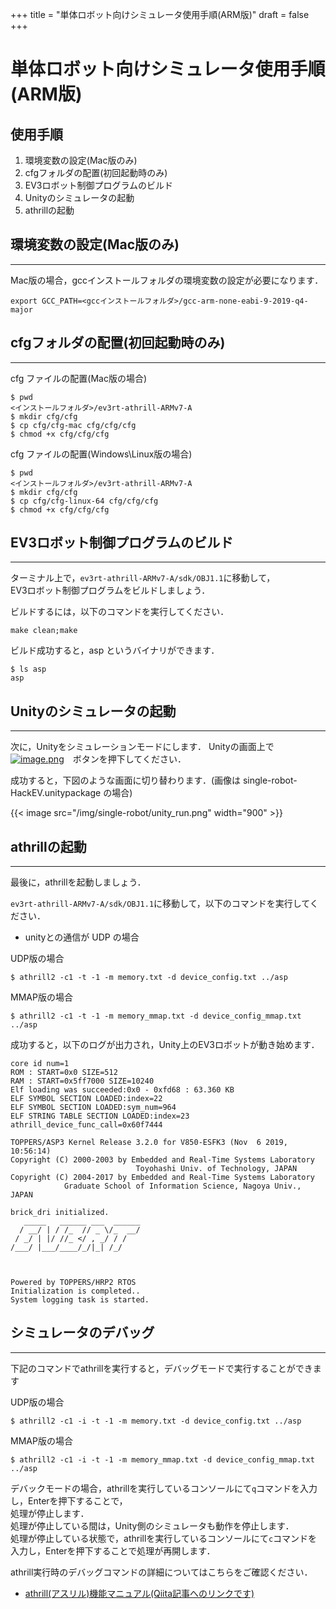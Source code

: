 +++
title = "単体ロボット向けシミュレータ使用手順(ARM版)"
draft = false
+++
# 単体ロボット向けシミュレータ使用手順(ARM版)



## 使用手順

1. 環境変数の設定(Mac版のみ)
2. cfgフォルダの配置(初回起動時のみ)
3. EV3ロボット制御プログラムのビルド
4. Unityのシミュレータの起動
5. athrillの起動



## 環境変数の設定(Mac版のみ)

------

Mac版の場合，gccインストールフォルダの環境変数の設定が必要になります．

```
export GCC_PATH=<gccインストールフォルダ>/gcc-arm-none-eabi-9-2019-q4-major
```



## cfgフォルダの配置(初回起動時のみ)

------

cfg ファイルの配置(Mac版の場合)

```
$ pwd 
<インストールフォルダ>/ev3rt-athrill-ARMv7-A
$ mkdir cfg/cfg
$ cp cfg/cfg-mac cfg/cfg/cfg
$ chmod +x cfg/cfg/cfg
```

cfg ファイルの配置(Windows\Linux版の場合)

```
$ pwd 
<インストールフォルダ>/ev3rt-athrill-ARMv7-A
$ mkdir cfg/cfg
$ cp cfg/cfg-linux-64 cfg/cfg/cfg
$ chmod +x cfg/cfg/cfg
```



## EV3ロボット制御プログラムのビルド

------

ターミナル上で，`ev3rt-athrill-ARMv7-A/sdk/OBJ1.1`に移動して，  
EV3ロボット制御プログラムをビルドしましょう．

ビルドするには，以下のコマンドを実行してください．

```
make clean;make
```

ビルド成功すると，asp というバイナリができます．

```
$ ls asp
asp
```



## Unityのシミュレータの起動

------

次に，Unityをシミュレーションモードにします．
Unityの画面上で[![image.png](https://qiita-user-contents.imgix.net/https%3A%2F%2Fqiita-image-store.s3.ap-northeast-1.amazonaws.com%2F0%2F244147%2F1365fe63-28e1-0b02-e615-91b1f23724b9.png?ixlib=rb-1.2.2&auto=format&gif-q=60&q=75&s=d95a1ef03fd2f1640baf832491fcc986)](https://qiita-user-contents.imgix.net/https%3A%2F%2Fqiita-image-store.s3.ap-northeast-1.amazonaws.com%2F0%2F244147%2F1365fe63-28e1-0b02-e615-91b1f23724b9.png?ixlib=rb-1.2.2&auto=format&gif-q=60&q=75&s=d95a1ef03fd2f1640baf832491fcc986)　ボタンを押下してください．

成功すると，下図のような画面に切り替わります．(画像は single-robot-HackEV.unitypackage の場合)

{{< image src="/img/single-robot/unity_run.png" width="900" >}}


## athrillの起動

------

最後に，athrillを起動しましょう．

`ev3rt-athrill-ARMv7-A/sdk/OBJ1.1`に移動して，以下のコマンドを実行してください．

- unityとの通信が UDP の場合

UDP版の場合
```
$ athrill2 -c1 -t -1 -m memory.txt -d device_config.txt ../asp
```

MMAP版の場合
```
$ athrill2 -c1 -t -1 -m memory_mmap.txt -d device_config_mmap.txt ../asp
```

成功すると，以下のログが出力され，Unity上のEV3ロボットが動き始めます．

```
core id num=1
ROM : START=0x0 SIZE=512
RAM : START=0x5ff7000 SIZE=10240
Elf loading was succeeded:0x0 - 0xfd68 : 63.360 KB
ELF SYMBOL SECTION LOADED:index=22
ELF SYMBOL SECTION LOADED:sym_num=964
ELF STRING TABLE SECTION LOADED:index=23
athrill_device_func_call=0x60f7444

TOPPERS/ASP3 Kernel Release 3.2.0 for V850-ESFK3 (Nov  6 2019, 10:56:14)
Copyright (C) 2000-2003 by Embedded and Real-Time Systems Laboratory
                            Toyohashi Univ. of Technology, JAPAN
Copyright (C) 2004-2017 by Embedded and Real-Time Systems Laboratory
            Graduate School of Information Science, Nagoya Univ., JAPAN

brick_dri initialized.
   _____   ______ ___  ______
  / __/ | / /_  // _ \/_  __/
 / _/ | |/ //_ </ , _/ / /
/___/ |___/____/_/|_| /_/



Powered by TOPPERS/HRP2 RTOS
Initialization is completed..
System logging task is started.
```

## シミュレータのデバッグ

------

下記のコマンドでathrillを実行すると，デバッグモードで実行することができます

UDP版の場合
```
$ athrill2 -c1 -i -t -1 -m memory.txt -d device_config.txt ../asp
```

MMAP版の場合
```
$ athrill2 -c1 -i -t -1 -m memory_mmap.txt -d device_config_mmap.txt ../asp
```

デバックモードの場合，athrillを実行しているコンソールにて`q`コマンドを入力し，Enterを押下することで，  
処理が停止します．  
処理が停止している間は，Unity側のシミュレータも動作を停止します．  
処理が停止している状態で，athrillを実行しているコンソールにて`c`コマンドを入力し，Enterを押下することで処理が再開します．

athrill実行時のデバッグコマンドの詳細についてはこちらをご確認ください．

- [athrill(アスリル)機能マニュアル(Qiita記事へのリンクです)](https://qiita.com/kanetugu2018/items/cf3dea16710a3f0737e8#%E3%83%9E%E3%83%8B%E3%83%A5%E3%82%A2%E3%83%AB)

